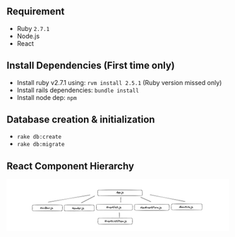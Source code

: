 ## Requirement
- Ruby `2.7.1`
- Node.js
- React

## Install Dependencies (First time only)
- Install ruby v2.7.1 using: `rvm install 2.5.1` (Ruby version missed only)
- Install rails dependencies: `bundle install`
- Install node dep: `npm`

## Database creation & initialization
- `rake db:create`
- `rake db:migrate`

## React Component Hierarchy 

![Alt Components Diagram](./thunder-client/src/components.png?raw=true "Title")

